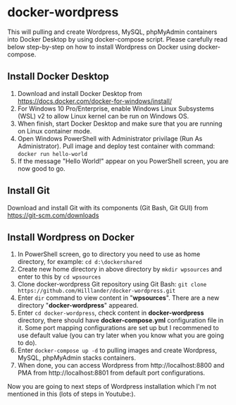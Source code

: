 # docker-wordpress

This will pulling and create Wordpress, MySQL, phpMyAdmin containers into Docker Desktop by using docker-compose script. Please carefully read below step-by-step on how to install Wordpress on Docker using docker-compose.

## Install Docker Desktop
1. Download and install Docker Desktop from https://docs.docker.com/docker-for-windows/install/
2. For Windows 10 Pro/Enterprise, enable Windows Linux Subsystems (WSL) v2 to allow Linux kernel can be run on Windows OS.
3. When finish, start Docker Desktop and make sure that you are running on Linux container mode.
4. Open Windows PowerShell with Administrator privilage (Run As Administrator). Pull image and deploy test container with command:
     `docker run hello-world `
5. If the message "Hello World!" appear on you PowerShell screen, you are now good to go.

## Install Git
Download and install Git with its components (Git Bash, Git GUI) from https://git-scm.com/downloads

## Install Wordpress on Docker
1. In PowerShell screen, go to directory you need to use as home directory, for example: `cd d:\dockershared`
2. Create new home directory in above directory by `mkdir wpsources` and enter to this by `cd wpsources`
3. Clone docker-wordpress Git repository using Git Bash: `git clone https://github.com/Hilllander/docker-wordpress.git`
4. Enter `dir` command to view content in "**wpsources**". There are a new directory "**docker-wordpress**" appeared. 
5. Enter `cd docker-wordpress`, check content in **docker-wordpress** directory, there should have **docker-compose.yml** configuration file in it. Some port mapping configurations are set up but I recommened to use default value (you can try later when you know what you are going to do).
7. Enter `docker-compose up -d` to pulling images and create Wordpress, MySQL, phpMyAdmin stacks containers.
8. When done, you can access Wordpress from http://localhost:8800 and PMA from http://localhost:8801 from default port configurations.

Now you are going to next steps of Wordpress installation which I'm not mentioned in this (lots of steps in Youtube:).
